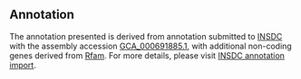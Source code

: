 

Annotation
----------

The annotation presented is derived from annotation submitted to
[INSDC](http://www.insdc.org) with the assembly accession
[GCA\_000691885.1](http://www.ebi.ac.uk/ena/data/view/GCA_000691885.1),
with additional non-coding genes derived from
[Rfam](http://rfam.xfam.org/). For more details, please visit [INSDC
annotation
import](http://ensemblgenomes.org/info/data/insdc_annotation).
